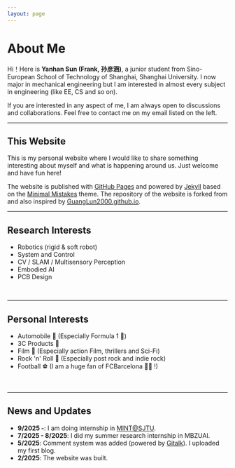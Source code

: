 ```yaml
---
layout: page
---
```


# About Me

Hi！Here is **Yanhan Sun (Frank, 孙彦涵)**, a junior student from Sino-European School of Technology of Shanghai, Shanghai University. I now major in mechanical engineering but I am interested in almost every subject in engineering (like EE, CS and so on). <br>

If you are interested in any aspect of me, I am always open to discussions and collaborations. Feel free to contact me on my email listed on the left.<br>

---

## This Website

This is my personal website where I would like to share something interesting about myself and what is happening around us. Just welcome and have fun here!<br>

The website is published with [GitHub Pages](https://pages.github.com/) and powered by [Jekyll](https://jekyllrb.com/) based on the [Minimal Mistakes](https://mmistakes.github.io/minimal-mistakes/) theme. The repository of the website is forked from and also inspired by [GuangLun2000.github.io](https://github.com/GuangLun2000/GuangLun2000.github.io).<br>

---

## Research Interests
- Robotics (rigid & soft robot)
- System and Control
- CV / SLAM / Multisensory Perception
- Embodied AI
- PCB Design
<br>

---

## Personal Interests
- Automobile 🚗 (Especially Formula 1 🏁)
- 3C Products 📱
- Film 🎥 (Especially action Film, thrillers and Sci-Fi)
- Rock 'n' Roll 🤘 (Especially post rock and indie rock)
- Football ⚽ (I am a huge fan of FCBarcelona 🔴🔵 !)
<br>

---

## News and Updates
- **9/2025 -**: I am doing internship in [MINT@SJTU](https://mint-sjtu.github.io/).
- **7/2025 - 8/2025**: I did my summer research internship in MBZUAI. 
- **5/2025**: Comment system was added (powered by [Gitalk](https://gitalk.github.io/)). I uploaded my first blog.
- **2/2025**: The website was built.

